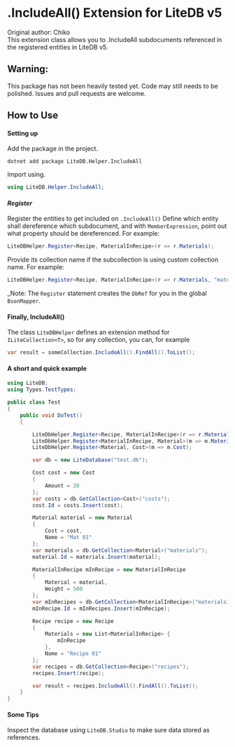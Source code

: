 # .IncludeAll() Extension for LiteDB v5
Original author: Chiko  
This extension class allows you to .IncludeAll subdocuments referenced in the registered entities in LiteDB v5.

## Warning:
This package has not been heavily tested yet. Code may still needs to be polished. Issues and pull requests are welcome.

## How to Use
#### Setting up
Add the package in the project.
```dotnetcli
dotnet add package LiteDB.Helper.IncludeAll
```

Import using.
```csharp
using LiteDB.Helper.IncludeAll;
```

#### _Register_
Register the entities to get included on `.IncludeAll()`
Define which entity shall dereference which subdocument, and with `MemberExpression`, point out what property should be dereferenced. 
For example:
```csharp
LiteDBHelper.Register<Recipe, MaterialInRecipe>(r => r.Materials);
```
Provide its collection name if the subcollection is using custom collection name. For example:
```csharp
LiteDBHelper.Register<Recipe, MaterialInRecipe>(r => r.Materials, "materials");
```
_Note: The `Register` statement creates the `DbRef` for you in the global `BsonMapper`.  

#### Finally, IncludeAll()
The class `LiteDBHelper` defines an extension method for `ILiteCollection<T>`, so for any collection, you can, for example
```csharp
var result = someCollection.IncludeAll().FindAll().ToList();
```

#### A short and quick example
```csharp
using LiteDB;
using Types.TestTypes;

public class Test
{
    public void DoTest()
    {

        LiteDbHelper.Register<Recipe, MaterialInRecipe>(r => r.Materials);
        LiteDbHelper.Register<MaterialInRecipe, Material>(m => m.Material);
        LiteDbHelper.Register<Material, Cost>(m => m.Cost);

        var db = new LiteDatabase("test.db");

        Cost cost = new Cost
        {
            Amount = 20
        };
        var costs = db.GetCollection<Cost>("costs");
        cost.Id = costs.Insert(cost);

        Material material = new Material
        {
            Cost = cost,
            Name = "Mat 01"
        };
        var materials = db.GetCollection<Material>("materials");
        material.Id = materials.Insert(material);

        MaterialInRecipe mInRecipe = new MaterialInRecipe
        {
            Material = material,
            Weight = 500
        };
        var mInRecipes = db.GetCollection<MaterialInRecipe>("materialsInRecipe");
        mInRecipe.Id = mInRecipes.Insert(mInRecipe);

        Recipe recipe = new Recipe
        {
            Materials = new List<MaterialInRecipe> {
                mInRecipe
            },
            Name = "Recipe 01"
        };
        var recipes = db.GetCollection<Recipe>("recipes");
        recipes.Insert(recipe);

        var result = recipes.IncludeAll().FindAll().ToList();
    }
}
```

#### Some Tips
Inspect the database using `LiteDB.Studio` to make sure data stored as references.
